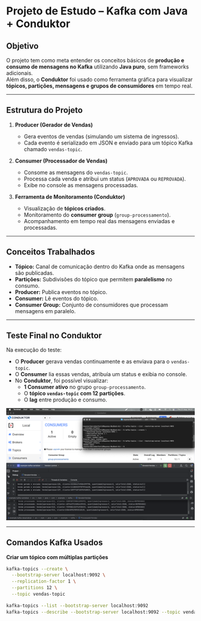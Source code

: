 # Projeto de Estudo – Kafka com Java + Conduktor

## Objetivo
O projeto tem como meta entender os conceitos básicos de **produção e consumo de mensagens no Kafka** utilizando **Java puro**, sem frameworks adicionais.  
Além disso, o **Conduktor** foi usado como ferramenta gráfica para visualizar **tópicos, partições, mensagens e grupos de consumidores** em tempo real.

---

## Estrutura do Projeto
1. **Producer (Gerador de Vendas)**  
   - Gera eventos de vendas (simulando um sistema de ingressos).  
   - Cada evento é serializado em JSON e enviado para um tópico Kafka chamado `vendas-topic`.

2. **Consumer (Processador de Vendas)**  
   - Consome as mensagens do `vendas-topic`.  
   - Processa cada venda e atribui um status (`APROVADA` ou `REPROVADA`).  
   - Exibe no console as mensagens processadas.  

3. **Ferramenta de Monitoramento (Conduktor)**  
   - Visualização de **tópicos criados**.  
   - Monitoramento do **consumer group** (`group-processamento`).  
   - Acompanhamento em tempo real das mensagens enviadas e processadas.  

---

## Conceitos Trabalhados
- **Tópico:** Canal de comunicação dentro do Kafka onde as mensagens são publicadas.  
- **Partições:** Subdivisões do tópico que permitem **paralelismo** no consumo.  
- **Producer:** Publica eventos no tópico.  
- **Consumer:** Lê eventos do tópico.  
- **Consumer Group:** Conjunto de consumidores que processam mensagens em paralelo.  

---

## Teste Final no Conduktor
Na execução do teste:  

- O **Producer** gerava vendas continuamente e as enviava para o `vendas-topic`.  
- O **Consumer** lia essas vendas, atribuía um status e exibia no console.  
- No **Conduktor**, foi possível visualizar:  
  - **1 Consumer ativo** no grupo `group-processamento`.  
  - O **tópico `vendas-topic` com 12 partições**.  
  - O **lag** entre produção e consumo.  

![kafka](kafka.png)

---

## Comandos Kafka Usados

**Criar um tópico com múltiplas partições**  
```bash
kafka-topics --create \
  --bootstrap-server localhost:9092 \
  --replication-factor 1 \
  --partitions 12 \
  --topic vendas-topic
```

```bash
kafka-topics --list --bootstrap-server localhost:9092
kafka-topics --describe --bootstrap-server localhost:9092 --topic vendas-topic
```

